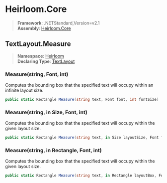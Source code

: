 # Heirloom.Core

> **Framework**: .NETStandard,Version=v2.1  
> **Assembly**: [Heirloom.Core][0]  

## TextLayout.Measure

> **Namespace**: [Heirloom][0]  
> **Declaring Type**: [TextLayout][1]  

### Measure(string, Font, int)

Computes the bounding box that the specified text will occupy within an infinite layout size.

```cs
public static Rectangle Measure(string text, Font font, int fontSize)
```

### Measure(string, in Size, Font, int)

Computes the bounding box that the specified text will occupy within the given layout size.

```cs
public static Rectangle Measure(string text, in Size layoutSize, Font font, int fontSize)
```

### Measure(string, in Rectangle, Font, int)

Computes the bounding box that the specified text will occupy within the given layout size.

```cs
public static Rectangle Measure(string text, in Rectangle layoutBox, Font font, int fontSize)
```

[0]: ../../../Heirloom.Core.md
[1]: ../TextLayout.md
